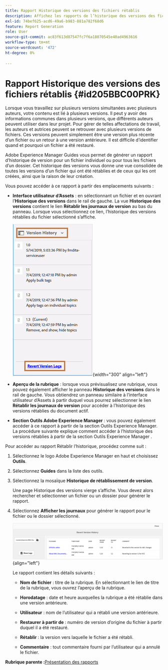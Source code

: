 ```yaml
---
title: Rapport Historique des versions des fichiers rétablis
description: Affichez les rapports de l’historique des versions des fichiers rétablis dans AEM Guides. Découvrez comment accéder aux journaux des versions inversées à partir de l’interface utilisateur d’Assets, de l’aperçu de la rubrique et de la sélection des outils AEM.
exl-id: 74bef625-acd6-49a6-b983-881a782f68d6
feature: Report Generation
role: User
source-git-commit: ac83f613d87547fc7f6a18070545e40ad4963616
workflow-type: tm+mt
source-wordcount: '472'
ht-degree: 0%

---
```


# Rapport Historique des versions des fichiers rétablis {#id205BBC00PRK}

Lorsque vous travaillez sur plusieurs versions simultanées avec plusieurs auteurs, votre contenu est lié à plusieurs versions. Il peut y avoir des informations communes dans plusieurs versions, que différents auteurs peuvent utiliser dans leur projet. Pour gérer de telles affectations de travail, les auteurs et autrices peuvent se retrouver avec plusieurs versions de fichiers. Ces versions peuvent simplement être une version plus récente d’un fichier ou un retour à une version antérieure. Il est difficile d’identifier quand et pourquoi un fichier a été restauré.

Adobe Experience Manager Guides vous permet de générer un rapport d’historique de version pour un fichier individuel ou pour tous les fichiers d’un dossier. Cet historique des versions vous donne une vue consolidée de toutes les versions d’un fichier qui ont été rétablies et de ceux qui les ont créées, ainsi que la raison de leur création.

Vous pouvez accéder à ce rapport à partir des emplacements suivants :

- **Interface utilisateur d’Assets** : en sélectionnant un fichier et en ouvrant l’**Historique des versions** dans le rail de gauche. La vue **Historique des versions** contient le lien **Rétablir les journaux de version** au bas du panneau. Lorsque vous sélectionnez ce lien, l’historique des versions rétablies du fichier sélectionné s’affiche.

  ![](images/revert-log-from-assets-ui.png){width="300" align="left"}

- **Aperçu de la rubrique** : lorsque vous prévisualisez une rubrique, vous pouvez également afficher le panneau **Historique des versions** dans le rail de gauche. Vous obtiendrez un panneau similaire à l’interface utilisateur d’Assets à partir duquel vous pourrez sélectionner le lien **Rétablir les journaux de version** pour accéder à l’historique des versions rétablies du document actif.

- **Section Outils Adobe Experience Manager** : vous pouvez également accéder à ce rapport à partir de la section Outils Experience Manager. La procédure suivante explique comment accéder à l’historique des versions rétablies à partir de la section Outils Experience Manager .


Pour accéder au rapport Rétablir l’historique, procédez comme suit :

1. Sélectionnez le logo Adobe Experience Manager en haut et choisissez **Outils**.

1. Sélectionnez **Guides** dans la liste des outils.

1. Sélectionnez la mosaïque **Historique de rétablissement de version**.

   Une page Historique des versions vierge s’affiche. Vous devez alors rechercher et sélectionner un fichier ou un dossier pour générer le rapport.

1. Sélectionnez **Afficher les journaux** pour générer le rapport pour le fichier ou le dossier sélectionné.

   ![](images/revert-version-history-report.png){align="left"}

   Le rapport contient les détails suivants :

   - **Nom de fichier** : titre de la rubrique. En sélectionnant le lien de titre de la rubrique, vous ouvrez l’aperçu de la rubrique.

   - **Horodatage** : date et heure auxquelles la rubrique a été rétablie dans une version antérieure.

   - **Utilisateur** : nom de l’utilisateur qui a rétabli une version antérieure.

   - **Restaurer à partir de** : numéro de version d’origine du fichier à partir duquel il a été restauré.

   - **Rétablir** : la version vers laquelle le fichier a été rétabli.

   - **Commentaire** : tout commentaire fourni par l’utilisateur qui a annulé le fichier.


**Rubrique parente :**&#x200B;[ Présentation des rapports](reports-intro.md)
